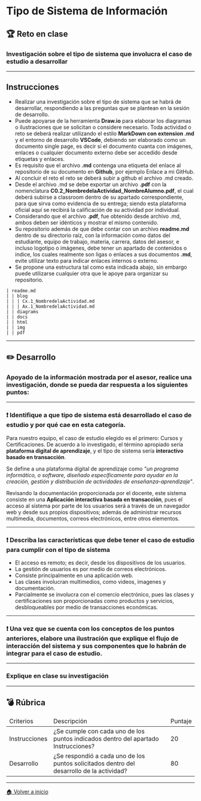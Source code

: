 # **Tipo de Sistema de Información**

## :trophy: Reto en clase
### Investigación sobre el tipo de sistema que involucra el caso de estudio a desarrollar
___

## Instrucciones
* Realizar una investigación sobre el tipo de sistema que se habrá de desarrollar, respondiendo a las preguntas que se plantean en la sesión de desarrollo.
* Puede apoyarse de la herramienta **Draw.io** para elaborar los diagramas o ilustraciones que se solicitan o considere necesario.
Toda actividad o reto se deberá realizar utilizando el estilo **MarkDown con extension .md** y el entorno de desarrollo **VSCode**, debiendo ser elaborado como un documento single page, es decir si el documento cuanta con imágenes, enlaces o cualquier documento externo debe ser accedido desde etiquetas y enlaces.
* Es requisito que el archivo **.md** contenga una etiqueta del enlace al repositorio de su documento en **Github**, por ejemplo Enlace a mi GitHub.
* Al concluir el reto el reto se deberá subir a github el archivo .md creado.
* Desde el archivo .md se debe exportar un archivo **.pdf** con la nomenclatura **C0.2_NombredelaActividad_NombreAlumno.pdf**, el cual deberá subirse a classroom dentro de su apartado correspondiente, para que sirva como evidencia de su entrega; siendo esta plataforma oficial aquí se recibirá la calificación de su actividad por individual.
* Considerando que el archivo **.pdf**, fue obtenido desde archivo .md, ambos deben ser idénticos y mostrar el mismo contenido.
* Su repositorio además de que debe contar con un archivo **readme.md** dentro de su directorio raíz, con la información como datos del estudiante, equipo de trabajo, materia, carrera, datos del asesor, e incluso logotipo o imágenes, debe tener un apartado de contenidos o indice, los cuales realmente son ligas o enlaces a sus documentos **.md**, evite utilizar texto para indicar enlaces internos o externo.
* Se propone una estructura tal como esta indicada abajo, sin embargo puede utilizarse cualquier otra que le apoye para organizar su repositorio.
~~~
| readme.md
| | blog
| | | Cx.1_NombredelaActividad.md
| | | Ax.1_NombredelaActividad.md
| | diagrams
| | docs
| | html
| | img
| | pdf
~~~
___
## :pencil2: Desarrollo
### Apoyado de la información mostrada por el asesor, realice una investigación, donde se pueda dar respuesta a los siguientes puntos:
___
### :exclamation: Identifique a que tipo de sistema está desarrollado el caso de estudio y por qué cae en esta categoría.
Para nuestro equipo, el caso de estudio elegido es el primero: Cursos y Certificaciones. De acuerdo a lo investigado, el término apropiado sería **plataforma digital de aprendizaje**, y el tipo de sistema sería **interactivo basado en transacción**.

Se define a una plataforma dígital de aprendizaje como *_"un programa informático, o software, diseñado específicamente para ayudar en la creación, gestión y distribución de actividades de enseñanza-aprendizaje"_*.

Revisando la documentación proporcionada por el docente, este sistema consiste en una **Aplicación interactiva basada en transacción**, pues el acceso al sistema por parte de los usuarios será a través de un navegador web y desde sus propios dispositivos; además de administrar recursos multimedia, documentos, correos electrónicos, entre otros elementos.
___

### :exclamation: Describa las características que debe tener el caso de estudio para cumplir con el tipo de sistema
* El acceso es remoto; es decir, desde los dispositivos de los usuarios.
* La gestión de usuarios es por medio de correos electrónicos.
* Consiste principalmente en una aplicación web.
* Las clases involucran multimedios, como videos, imagenes y documentación.
* Parcialmente se involucra con el comercio electrónico, pues las clases y certificaciones son proporcionadas como productos y servicios, desbloqueables por medio de transacciones económicas.
___

### :exclamation: Una vez que se cuenta con los conceptos de los puntos anteriores, elabore una ilustración que explique el flujo de interacción del sistema y sus componentes que lo habrán de integrar para el caso de estudio.

___

### Explique en clase su investigación

___

## :bomb: Rúbrica

<table>
<thead>
<td>Criterios</td>
<td>Descripción</td>
<td>Puntaje</td>
</thead>
<tbody>
<td>Instrucciones</td>
<td>¿Se cumple con cada uno de los puntos indicados dentro del
apartado Instrucciones?</td>
<td>20</td>
<tr>
<td>Desarrollo</td>
<td>¿Se respondió a cada uno de los puntos solicitados dentro del
desarrollo de la actividad?</td>
<td>80</td>
</tbody>
</table>

___

[:house: Volver a inicio](https://github.com/BanuelosMendezJordi/Analisis_Avanzado_17212330/blob/main/README.md)